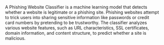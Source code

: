 A Phishing Website Classifier is a machine learning model that detects whether a website is legitimate or a phishing site. Phishing websites attempt to trick users into sharing sensitive information like passwords or credit card numbers by pretending to be trustworthy. The classifier analyzes various website features, such as URL characteristics, SSL certificates, domain information, and content structure, to predict whether a site is malicious.

